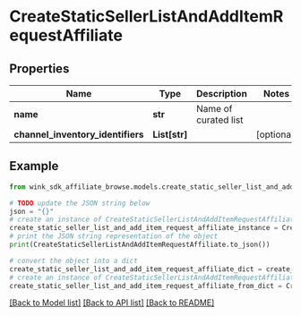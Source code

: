 # CreateStaticSellerListAndAddItemRequestAffiliate


## Properties

Name | Type | Description | Notes
------------ | ------------- | ------------- | -------------
**name** | **str** | Name of curated list | 
**channel_inventory_identifiers** | **List[str]** |  | [optional] 

## Example

```python
from wink_sdk_affiliate_browse.models.create_static_seller_list_and_add_item_request_affiliate import CreateStaticSellerListAndAddItemRequestAffiliate

# TODO update the JSON string below
json = "{}"
# create an instance of CreateStaticSellerListAndAddItemRequestAffiliate from a JSON string
create_static_seller_list_and_add_item_request_affiliate_instance = CreateStaticSellerListAndAddItemRequestAffiliate.from_json(json)
# print the JSON string representation of the object
print(CreateStaticSellerListAndAddItemRequestAffiliate.to_json())

# convert the object into a dict
create_static_seller_list_and_add_item_request_affiliate_dict = create_static_seller_list_and_add_item_request_affiliate_instance.to_dict()
# create an instance of CreateStaticSellerListAndAddItemRequestAffiliate from a dict
create_static_seller_list_and_add_item_request_affiliate_from_dict = CreateStaticSellerListAndAddItemRequestAffiliate.from_dict(create_static_seller_list_and_add_item_request_affiliate_dict)
```
[[Back to Model list]](../README.md#documentation-for-models) [[Back to API list]](../README.md#documentation-for-api-endpoints) [[Back to README]](../README.md)


